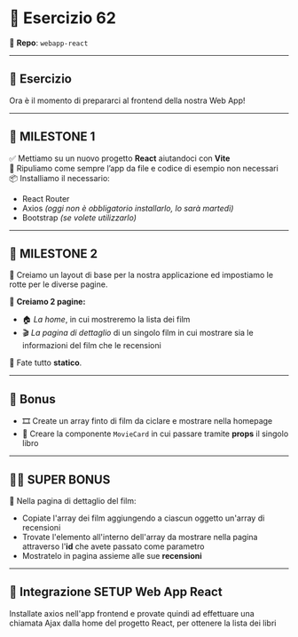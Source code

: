 # 🎯 Esercizio 62

📁 **Repo**: `webapp-react`

---

## 🧠 Esercizio

Ora è il momento di prepararci al frontend della nostra Web App!

---

## 🚩 MILESTONE 1

✅ Mettiamo su un nuovo progetto **React** aiutandoci con **Vite**  
🧹 Ripuliamo come sempre l’app da file e codice di esempio non necessari  
📦 Installiamo il necessario:

- React Router
- Axios _(oggi non è obbligatorio installarlo, lo sarà martedì)_
- Bootstrap _(se volete utilizzarlo)_

---

## 🚧 MILESTONE 2

🎨 Creiamo un layout di base per la nostra applicazione ed impostiamo le rotte per le diverse pagine.

📄 **Creiamo 2 pagine:**

- 🏠 _La home_, in cui mostreremo la lista dei film
- 🎬 _La pagina di dettaglio_ di un singolo film in cui mostrare sia le informazioni del film che le recensioni

🧱 Fate tutto **statico**.

---

## 🎁 Bonus

- 🎞️ Create un array finto di film da ciclare e mostrare nella homepage
- 🧩 Creare la componente `MovieCard` in cui passare tramite **props** il singolo libro

---

## 🦸‍♂️ SUPER BONUS

📌 Nella pagina di dettaglio del film:

- Copiate l'array dei film aggiungendo a ciascun oggetto un'array di recensioni
- Trovate l'elemento all'interno dell'array da mostrare nella pagina attraverso l'**id** che avete passato come parametro
- Mostratelo in pagina assieme alle sue **recensioni**

---

## 🔗 Integrazione SETUP Web App React

Installate axios nell'app frontend e provate quindi ad effettuare una chiamata Ajax dalla home del progetto React, per ottenere la lista dei libri
